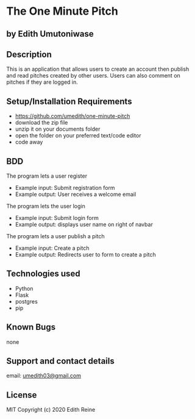 # The One Minute Pitch

## by Edith Umutoniwase

## Description

This is an application that allows users to create an account then publish and read pitches created by other users. Users can also comment on pitches if they are logged in.

## Setup/Installation Requirements

- https://github.com/umedith/one-minute-pitch
- download the zip file
- unzip it on your documents folder
- open the folder on your preferred text/code editor
- code away


## BDD

The program lets a user register

- Example input: Submit registration form
- Example output: User receives a welcome email

The program lets the user login

- Example input: Submit login form
- Example output: displays user name on right of navbar

The program lets a user publish a pitch

- Example input: Create a pitch
- Example output: Redirects user to form to create a pitch

## Technologies used

- Python
- Flask
- postgres
- pip

## Known Bugs

 none

## Support and contact details

email: umedith03@gmail.com

## License

MIT Copyright (c) 2020 Edith Reine